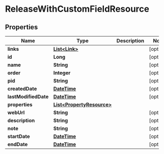 
# ReleaseWithCustomFieldResource

## Properties
Name | Type | Description | Notes
------------ | ------------- | ------------- | -------------
**links** | [**List&lt;Link&gt;**](Link.md) |  |  [optional]
**id** | **Long** |  |  [optional]
**name** | **String** |  |  [optional]
**order** | **Integer** |  |  [optional]
**pid** | **String** |  |  [optional]
**createdDate** | [**DateTime**](DateTime.md) |  |  [optional]
**lastModifiedDate** | [**DateTime**](DateTime.md) |  |  [optional]
**properties** | [**List&lt;PropertyResource&gt;**](PropertyResource.md) |  | 
**webUrl** | **String** |  |  [optional]
**description** | **String** |  |  [optional]
**note** | **String** |  |  [optional]
**startDate** | [**DateTime**](DateTime.md) |  |  [optional]
**endDate** | [**DateTime**](DateTime.md) |  |  [optional]




